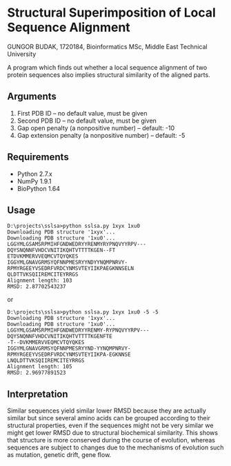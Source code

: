 # Structural Superimposition of Local Sequence Alignment

GUNGOR BUDAK, 1720184, Bioinformatics MSc, Middle East Technical University

A program which finds out whether a local sequence alignment of two protein sequences also implies structural similarity of the aligned parts.

## Arguments
1. First PDB ID – no default value, must be given
2. Second PDB ID – no default value, must be given
3. Gap open penalty (a nonpositive number) – default: -10
4. Gap extension penalty (a nonpositive number) – default: -5

## Requirements
* Python 2.7.x
* NumPy 1.9.1
* BioPython 1.64

## Usage

```
D:\projects\sslsa>python sslsa.py 1xyx 1xu0
Downloading PDB structure '1xyx'...
Downloading PDB structure '1xu0'...
LGGYMLGSAMSRPMIHFGNDWEDRYYRENMYRYPNQVYYRPV---DQYSNQNNFVHDCVNITIKQHTVTTTTKGEN--FT
ETDVKMMERVVEQMCVTQYQKES
IGGYMLGNAVGRMSYQFNNPMESRYYNDYYNQMPNRVY-RPMYRGEEYVSEDRFVRDCYNMSVTEYIIKPAEGKNNSELN
QLDTTVKSQIIREMCITEYRRGS
Alignment length: 103
RMSD: 2.87702543237
```
or

```
D:\projects\sslsa>python sslsa.py 1xyx 1xu0 -5 -5
Downloading PDB structure '1xyx'...
Downloading PDB structure '1xu0'...
LGGYMLGSAMSRPMIHFGNDWEDRYYRENMY-RYPNQVYYRPV---DQYSNQNNFVHDCVNITIKQHTVTTTTKGENFTE
-T--DVKMMERVVEQMCVTQYQKES
IGGYMLGNAVGRMSYQFNNPMESRYYND-YYNQMPNRVY-RPMYRGEEYVSEDRFVRDCYNMSVTEYIIKPA-EGKNNSE
LNQLDTTVKSQIIREMCITEYRRGS
Alignment length: 105
RMSD: 2.96977891523
```

## Interpretation

Similar sequences yield similar lower RMSD because they are actually similar
but since several amino acids can be grouped according to their structural
properties, even if the sequences might not be very similar we might get lower
RMSD due to structural biochemical similarity. This shows that structure is more
conserved during the course of evolution, whereas sequences are subject to changes
due to the mechanisms of evolution such as mutation, genetic drift, gene flow.
